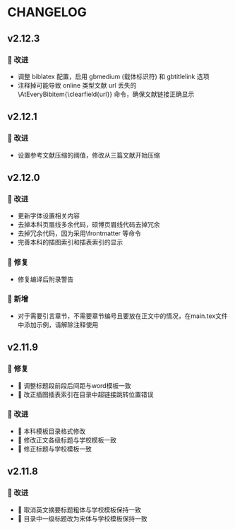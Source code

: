 <!--
 *  =======================================================================
 *  ····Y88b···d88P················888b·····d888·d8b·······················
 *  ·····Y88b·d88P·················8888b···d8888·Y8P·······················
 *  ······Y88o88P··················88888b·d88888···························
 *  ·······Y888P··8888b···88888b···888Y88888P888·888·88888b·····d88b·······
 *  ········888······"88b·888·"88b·888·Y888P·888·888·888·"88b·d88P"88b·····
 *  ········888···d888888·888··888·888··Y8P··888·888·888··888·888··888·····
 *  ········888··888··888·888··888·888···"···888·888·888··888·Y88b·888·····
 *  ········888··"Y888888·888··888·888·······888·888·888··888··"Y88888·····
 *  ·······························································888·····
 *  ··························································Y8b·d88P·····
 *  ···························································"Y88P"······
 *  =======================================================================
 * 
 *  -----------------------------------------------------------------------
 * Author       : 焱铭
 * Date         : 2025-04-10 20:19:04 +0800
 * LastEditTime : 2025-10-26 17:57:58 +0800
 * Github       : https://github.com/YanMing-lxb/
 * FilePath     : /GUET_Thesis_LaTeX/CHANGELOG.md
 * Description  : 
 *  -----------------------------------------------------------------------
 -->

# CHANGELOG

<!-- ### 新增功能
- 添加了对新文件格式的支持。
- 增加了自动保存功能，防止数据丢失。

### 🚀 改进
- 优化了代码结构，提升了运行效率。
- 📝 改进了用户界面，使其更加直观易用。

### 🐛 修复
- 🔧 修复了在特定情况下程序崩溃的问题。
- 修正了若干已知的bug。

### 其他
- 新增 CHANGELOG.md 文件，用于记录版本更新日志。
 -->

## v2.12.3

### 🚀 改进

- 调整 biblatex 配置，启用 gbmedium (载体标识符) 和 gbtitlelink 选项
- 注释掉可能导致 online 类型文献 url 丢失的 \AtEveryBibitem{\clearfield{url}} 命令，确保文献链接正确显示

## v2.12.1

### 🚀 改进

- 设置参考文献压缩的阈值，修改从三篇文献开始压缩

## v2.12.0

### 🚀 改进

- 更新字体设置相关内容
- 去掉本科页眉线多余代码，硕博页眉线代码去掉冗余
- 去掉冗余代码，因为采用\frontmatter 等命令
- 完善本科的插图索引和插表索引的显示

### 🐛 修复

- 修复编译后附录警告


### 🎉 新增

- 对于需要引言章节，不需要章节编号且要放在正文中的情况，在main.tex文件中添加示例，请解除注释使用

## v2.11.9

### 🐛 修复

- 🔧 调整标题段前段后间距与word模板一致
- 🔧 改正插图插表索引在目录中超链接跳转位置错误

### 🚀 改进

- 📝 本科模板目录格式修改
- 📝 修改正文各级标题与学校模板一致
- 📝 修正标题与学校模板一致

## v2.11.8

### 🚀 改进

- 📝 取消英文摘要标题粗体与学校模板保持一致
- 📝 目录中一级标题改为宋体与学校模板保持一致
